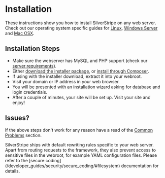 # Installation

These instructions show you how to install SilverStripe on any web server.
Check out our operating system specific guides for [Linux](linux_unix),
[Windows Server](windows) and [Mac OSX](mac_osx).

## Installation Steps

*  Make sure the webserver has MySQL and PHP support (check our [server requirements](../server_requirements)).
*  Either [download the installer package](http://silverstripe.org/download), or [install through Composer](../composer).
*  If using with the installer download, extract it into your webroot.
*  Visit your domain or IP address in your web browser.
*  You will be presented with an installation wizard asking for database and login credentials.
*  After a couple of minutes, your site will be set up. Visit your site and enjoy!

## Issues?

If the above steps don't work for any reason have a read of the [Common Problems](common_problems) section.

<div class="notice" markdown="1">
SilverStripe ships with default rewriting rules specific to your web server. Apart from
routing requests to the framework, they also prevent access to sensitive files in the webroot,
for example YAML configuration files. Please refer to the [secure coding](/developer_guides/security/secure_coding/#filesystem) documentation for details.
</div>
